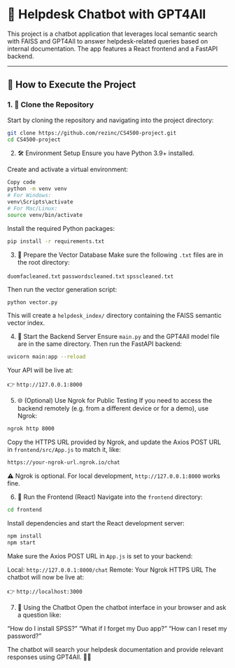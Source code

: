 # 💬 Helpdesk Chatbot with GPT4All

This project is a chatbot application that leverages local semantic search with FAISS and GPT4All to answer helpdesk-related queries based on internal documentation. The app features a React frontend and a FastAPI backend.

---

## 🚀 How to Execute the Project

### 1. 🔄 Clone the Repository

Start by cloning the repository and navigating into the project directory:

```bash
git clone https://github.com/rezinc/CS4500-project.git
cd CS4500-project
```

2. 🛠️ Environment Setup
Ensure you have Python 3.9+ installed.

Create and activate a virtual environment:

```bash
Copy code
python -m venv venv
# For Windows:
venv\Scripts\activate
# For Mac/Linux:
source venv/bin/activate
```
Install the required Python packages:

```bash
pip install -r requirements.txt
```
3. 🧠 Prepare the Vector Database
Make sure the following `.txt` files are in the root directory:

`duomfacleaned.txt`
`passwordscleaned.txt`
`spsscleaned.txt`

Then run the vector generation script:

```bash
python vector.py
```
This will create a `helpdesk_index/` directory containing the FAISS semantic vector index.

4. 🚦 Start the Backend Server
Ensure `main.py` and the GPT4All model file are in the same directory. Then run the FastAPI backend:

```bash
uvicorn main:app --reload
```
Your API will be live at:

👉 `http://127.0.0.1:8000`

5. 🌐 (Optional) Use Ngrok for Public Testing
If you need to access the backend remotely (e.g. from a different device or for a demo), use Ngrok:

```bash
ngrok http 8000
```
Copy the HTTPS URL provided by Ngrok, and update the Axios POST URL in `frontend/src/App.js` to match it, like:

```bash
https://your-ngrok-url.ngrok.io/chat
```
⚠️ Ngrok is optional. For local development, `http://127.0.0.1:8000` works fine.

6. 🎨 Run the Frontend (React)
Navigate into the `frontend` directory:

```bash
cd frontend
```

Install dependencies and start the React development server:

```bash
npm install
npm start
```
Make sure the Axios POST URL in `App.js` is set to your backend:

Local: `http://127.0.0.1:8000/chat`
Remote: Your Ngrok HTTPS URL
The chatbot will now be live at:

👉 `http://localhost:3000`

7. 🤖 Using the Chatbot
Open the chatbot interface in your browser and ask a question like:

“How do I install SPSS?”
“What if I forget my Duo app?”
“How can I reset my password?”

The chatbot will search your helpdesk documentation and provide relevant responses using GPT4All. 🧠💬
